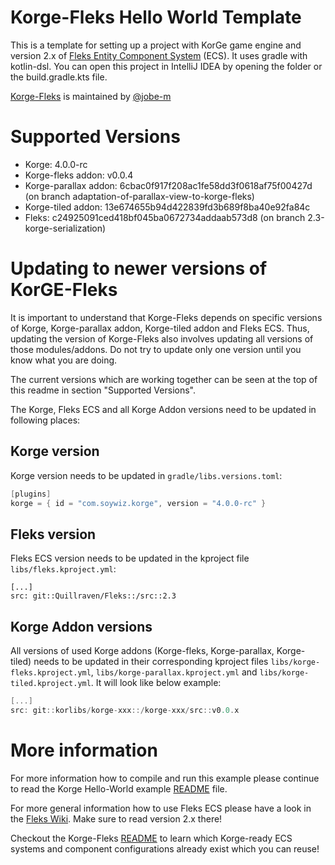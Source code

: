 # Korge-Fleks Hello World Template

This is a template for setting up a project with KorGe game engine and version 2.x of
[Fleks Entity Component System](https://github.com/Quillraven/Fleks) (ECS).
It uses gradle with kotlin-dsl. You can open this project in IntelliJ IDEA by opening the folder or
the build.gradle.kts file.

[Korge-Fleks](https://github.com/korlibs/korge-fleks) is maintained by [@jobe-m](https://github.com/jobe-m)

# Supported Versions

- Korge: 4.0.0-rc
- Korge-fleks addon: v0.0.4
- Korge-parallax addon: 6cbac0f917f208ac1fe58dd3f0618af75f00427d (on branch adaptation-of-parallax-view-to-korge-fleks)
- Korge-tiled addon: 13e674655b94d422839fd3b689f8ba40e92fa84c
- Fleks: c24925091ced418bf045ba0672734addaab573d8 (on branch 2.3-korge-serialization)

# Updating to newer versions of KorGE-Fleks

It is important to understand that Korge-Fleks depends on specific versions of Korge, Korge-parallax
addon, Korge-tiled addon and Fleks ECS.
Thus, updating the version of Korge-Fleks also involves updating all versions of those modules/addons.
Do not try to update only one version until you know what you are doing.

The current versions which are working together can be seen at the top of this readme in section
"Supported Versions".

The Korge, Fleks ECS and all Korge Addon versions need to be updated in following places:

## Korge version

Korge version needs to be updated in `gradle/libs.versions.toml`:

```kotlin
[plugins]
korge = { id = "com.soywiz.korge", version = "4.0.0-rc" }
```

## Fleks version

Fleks ECS version needs to be updated in the kproject file `libs/fleks.kproject.yml`:

```
[...]
src: git::Quillraven/Fleks::/src::2.3
```

## Korge Addon versions

All versions of used Korge addons (Korge-fleks, Korge-parallax, Korge-tiled) needs to be updated
in their corresponding kproject files `libs/korge-fleks.kproject.yml`, `libs/korge-parallax.kproject.yml` and
`libs/korge-tiled.kproject.yml`. It will look like below example:

```kotlin
[...]
src: git::korlibs/korge-xxx::/korge-xxx/src::v0.0.x
```

# More information

For more information how to compile and run this example please
continue to read the Korge Hello-World example
[README](https://github.com/korlibs/korge-hello-world/blob/main/README.md) file.

For more general information how to use Fleks ECS please have a look in the
[Fleks Wiki](https://github.com/Quillraven/Fleks/wiki). Make sure to read version 2.x there!

Checkout the Korge-Fleks [README](https://github.com/korlibs/korge-fleks/blob/main/README.md) to learn
which Korge-ready ECS systems and component configurations already exist which you can reuse!
